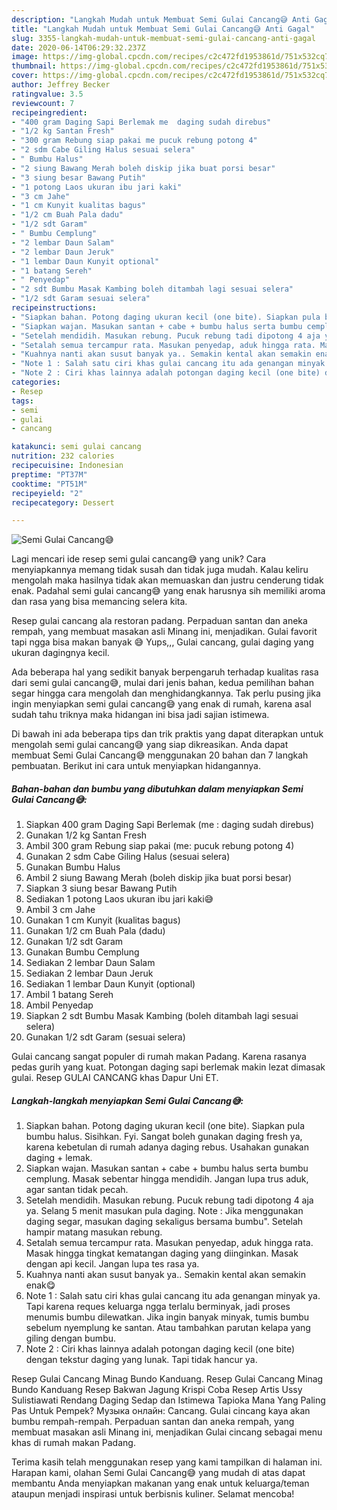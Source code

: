 ```yaml
---
description: "Langkah Mudah untuk Membuat Semi Gulai Cancang😅 Anti Gagal"
title: "Langkah Mudah untuk Membuat Semi Gulai Cancang😅 Anti Gagal"
slug: 3355-langkah-mudah-untuk-membuat-semi-gulai-cancang-anti-gagal
date: 2020-06-14T06:29:32.237Z
image: https://img-global.cpcdn.com/recipes/c2c472fd1953861d/751x532cq70/semi-gulai-cancang😅-foto-resep-utama.jpg
thumbnail: https://img-global.cpcdn.com/recipes/c2c472fd1953861d/751x532cq70/semi-gulai-cancang😅-foto-resep-utama.jpg
cover: https://img-global.cpcdn.com/recipes/c2c472fd1953861d/751x532cq70/semi-gulai-cancang😅-foto-resep-utama.jpg
author: Jeffrey Becker
ratingvalue: 3.5
reviewcount: 7
recipeingredient:
- "400 gram Daging Sapi Berlemak me  daging sudah direbus"
- "1/2 kg Santan Fresh"
- "300 gram Rebung siap pakai me pucuk rebung potong 4"
- "2 sdm Cabe Giling Halus sesuai selera"
- " Bumbu Halus"
- "2 siung Bawang Merah boleh diskip jika buat porsi besar"
- "3 siung besar Bawang Putih"
- "1 potong Laos ukuran ibu jari kaki"
- "3 cm Jahe"
- "1 cm Kunyit kualitas bagus"
- "1/2 cm Buah Pala dadu"
- "1/2 sdt Garam"
- " Bumbu Cemplung"
- "2 lembar Daun Salam"
- "2 lembar Daun Jeruk"
- "1 lembar Daun Kunyit optional"
- "1 batang Sereh"
- " Penyedap"
- "2 sdt Bumbu Masak Kambing boleh ditambah lagi sesuai selera"
- "1/2 sdt Garam sesuai selera"
recipeinstructions:
- "Siapkan bahan. Potong daging ukuran kecil (one bite). Siapkan pula bumbu halus. Sisihkan. Fyi. Sangat boleh gunakan daging fresh ya, karena kebetulan di rumah adanya daging rebus. Usahakan gunakan daging + lemak."
- "Siapkan wajan. Masukan santan + cabe + bumbu halus serta bumbu cemplung. Masak sebentar hingga mendidih. Jangan lupa trus aduk, agar santan tidak pecah."
- "Setelah mendidih. Masukan rebung. Pucuk rebung tadi dipotong 4 aja ya. Selang 5 menit masukan pula daging. Note : Jika menggunakan daging segar, masukan daging sekaligus bersama bumbu&#34;. Setelah hampir matang masukan rebung."
- "Setalah semua tercampur rata. Masukan penyedap, aduk hingga rata. Masak hingga tingkat kematangan daging yang diinginkan. Masak dengan api kecil. Jangan lupa tes rasa ya."
- "Kuahnya nanti akan susut banyak ya.. Semakin kental akan semakin enak😋"
- "Note 1 : Salah satu ciri khas gulai cancang itu ada genangan minyak ya. Tapi karena reques keluarga ngga terlalu berminyak, jadi proses menumis bumbu dilewatkan. Jika ingin banyak minyak, tumis bumbu sebelum nyemplung ke santan. Atau tambahkan parutan kelapa yang giling dengan bumbu."
- "Note 2 : Ciri khas lainnya adalah potongan daging kecil (one bite) dengan tekstur daging yang lunak. Tapi tidak hancur ya."
categories:
- Resep
tags:
- semi
- gulai
- cancang

katakunci: semi gulai cancang 
nutrition: 232 calories
recipecuisine: Indonesian
preptime: "PT37M"
cooktime: "PT51M"
recipeyield: "2"
recipecategory: Dessert

---
```



![Semi Gulai Cancang😅](https://img-global.cpcdn.com/recipes/c2c472fd1953861d/751x532cq70/semi-gulai-cancang😅-foto-resep-utama.jpg)

Lagi mencari ide resep semi gulai cancang😅 yang unik? Cara menyiapkannya memang tidak susah dan tidak juga mudah. Kalau keliru mengolah maka hasilnya tidak akan memuaskan dan justru cenderung tidak enak. Padahal semi gulai cancang😅 yang enak harusnya sih memiliki aroma dan rasa yang bisa memancing selera kita.

Resep gulai cancang ala restoran padang. Perpaduan santan dan aneka rempah, yang membuat masakan asli Minang ini, menjadikan. Gulai favorit tapi ngga bisa makan banyak 😅 Yups,,, Gulai cancang, gulai daging yang ukuran dagingnya kecil.

Ada beberapa hal yang sedikit banyak berpengaruh terhadap kualitas rasa dari semi gulai cancang😅, mulai dari jenis bahan, kedua pemilihan bahan segar hingga cara mengolah dan menghidangkannya. Tak perlu pusing jika ingin menyiapkan semi gulai cancang😅 yang enak di rumah, karena asal sudah tahu triknya maka hidangan ini bisa jadi sajian istimewa.


Di bawah ini ada beberapa tips dan trik praktis yang dapat diterapkan untuk mengolah semi gulai cancang😅 yang siap dikreasikan. Anda dapat membuat Semi Gulai Cancang😅 menggunakan 20 bahan dan 7 langkah pembuatan. Berikut ini cara untuk menyiapkan hidangannya.

<!--inarticleads1-->

##### Bahan-bahan dan bumbu yang dibutuhkan dalam menyiapkan Semi Gulai Cancang😅:

1. Siapkan 400 gram Daging Sapi Berlemak (me : daging sudah direbus)
1. Gunakan 1/2 kg Santan Fresh
1. Ambil 300 gram Rebung siap pakai (me: pucuk rebung potong 4)
1. Gunakan 2 sdm Cabe Giling Halus (sesuai selera)
1. Gunakan  Bumbu Halus
1. Ambil 2 siung Bawang Merah (boleh diskip jika buat porsi besar)
1. Siapkan 3 siung besar Bawang Putih
1. Sediakan 1 potong Laos ukuran ibu jari kaki😅
1. Ambil 3 cm Jahe
1. Gunakan 1 cm Kunyit (kualitas bagus)
1. Gunakan 1/2 cm Buah Pala (dadu)
1. Gunakan 1/2 sdt Garam
1. Gunakan  Bumbu Cemplung
1. Sediakan 2 lembar Daun Salam
1. Sediakan 2 lembar Daun Jeruk
1. Sediakan 1 lembar Daun Kunyit (optional)
1. Ambil 1 batang Sereh
1. Ambil  Penyedap
1. Siapkan 2 sdt Bumbu Masak Kambing (boleh ditambah lagi sesuai selera)
1. Gunakan 1/2 sdt Garam (sesuai selera)


Gulai cancang sangat populer di rumah makan Padang. Karena rasanya pedas gurih yang kuat. Potongan daging sapi berlemak makin lezat dimasak gulai. Resep GULAI CANCANG khas Dapur Uni ET. 

<!--inarticleads2-->

##### Langkah-langkah menyiapkan Semi Gulai Cancang😅:

1. Siapkan bahan. Potong daging ukuran kecil (one bite). Siapkan pula bumbu halus. Sisihkan. Fyi. Sangat boleh gunakan daging fresh ya, karena kebetulan di rumah adanya daging rebus. Usahakan gunakan daging + lemak.
1. Siapkan wajan. Masukan santan + cabe + bumbu halus serta bumbu cemplung. Masak sebentar hingga mendidih. Jangan lupa trus aduk, agar santan tidak pecah.
1. Setelah mendidih. Masukan rebung. Pucuk rebung tadi dipotong 4 aja ya. Selang 5 menit masukan pula daging. Note : Jika menggunakan daging segar, masukan daging sekaligus bersama bumbu&#34;. Setelah hampir matang masukan rebung.
1. Setalah semua tercampur rata. Masukan penyedap, aduk hingga rata. Masak hingga tingkat kematangan daging yang diinginkan. Masak dengan api kecil. Jangan lupa tes rasa ya.
1. Kuahnya nanti akan susut banyak ya.. Semakin kental akan semakin enak😋
1. Note 1 : Salah satu ciri khas gulai cancang itu ada genangan minyak ya. Tapi karena reques keluarga ngga terlalu berminyak, jadi proses menumis bumbu dilewatkan. Jika ingin banyak minyak, tumis bumbu sebelum nyemplung ke santan. Atau tambahkan parutan kelapa yang giling dengan bumbu.
1. Note 2 : Ciri khas lainnya adalah potongan daging kecil (one bite) dengan tekstur daging yang lunak. Tapi tidak hancur ya.


Resep Gulai Cancang Minag Bundo Kanduang. Resep Gulai Cancang Minag Bundo Kanduang Resep Bakwan Jagung Krispi Coba Resep Artis Ussy Sulistiawati Rendang Daging Sedap dan Istimewa Tapioka Mana Yang Paling Pas Untuk Pempek? Музыка онлайн: Cancang. Gulai cincang kaya akan bumbu rempah-rempah. Perpaduan santan dan aneka rempah, yang membuat masakan asli Minang ini, menjadikan Gulai cincang sebagai menu khas di rumah makan Padang. 

Terima kasih telah menggunakan resep yang kami tampilkan di halaman ini. Harapan kami, olahan Semi Gulai Cancang😅 yang mudah di atas dapat membantu Anda menyiapkan makanan yang enak untuk keluarga/teman ataupun menjadi inspirasi untuk berbisnis kuliner. Selamat mencoba!
